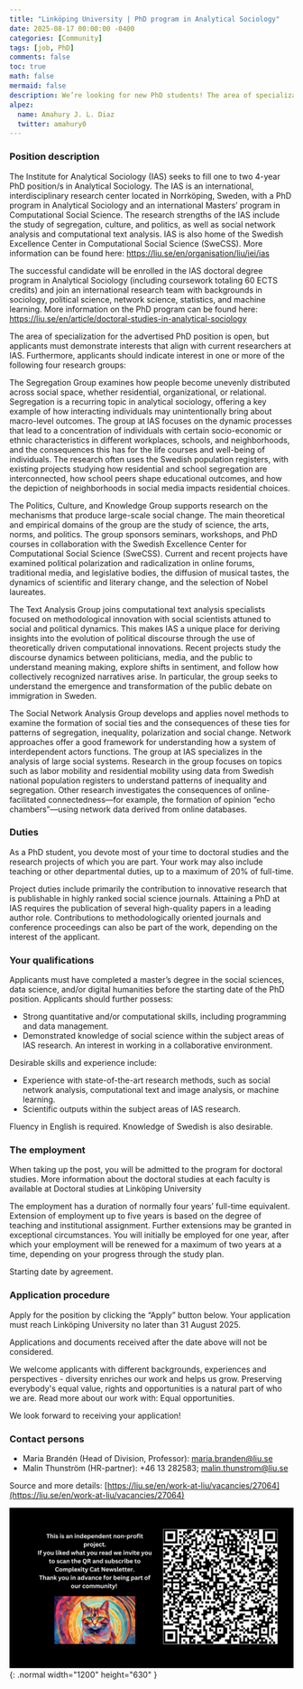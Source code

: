 ```yaml
---
title: "Linköping University | PhD program in Analytical Sociology"
date: 2025-08-17 00:00:00 -0400
categories: [Community]
tags: [job, PhD]
comments: false
toc: true
math: false
mermaid: false
description: We’re looking for new PhD students! The area of specialization is open, but successful applicants should demonstrate a clear interest in themes that align with ongoing research at The Institute for Analytical Sociology, Linköping University.
alpez:
  name: Amahury J. L. Diaz
  twitter: amahury0
---
```

### Position description
The Institute for Analytical Sociology (IAS) seeks to fill one to two 4-year PhD position/s in Analytical Sociology. The IAS is an international, interdisciplinary research center located in Norrköping, Sweden, with a PhD program in Analytical Sociology and an international Masters’ program in Computational Social Science.  The research strengths of the IAS include the study of segregation, culture, and politics, as well as social network analysis and computational text analysis. IAS is also home of the Swedish Excellence Center in Computational Social Science (SweCSS). More information can be found here: https://liu.se/en/organisation/liu/iei/ias

The successful candidate will be enrolled in the IAS doctoral degree program in Analytical Sociology (including coursework totaling 60 ECTS credits) and join an international research team with backgrounds in sociology, political science, network science, statistics, and machine learning. More information on the PhD program can be found here: https://liu.se/en/article/doctoral-studies-in-analytical-sociology

The area of specialization for the advertised PhD position is open, but applicants must demonstrate interests that align with current researchers at IAS.  Furthermore, applicants should indicate interest in one or more of the following four research groups:

The Segregation Group examines how people become unevenly distributed across social space, whether residential, organizational, or relational. Segregation is a recurring topic in analytical sociology, offering a key example of how interacting individuals may unintentionally bring about macro-level outcomes. The group at IAS focuses on the dynamic processes that lead to a concentration of individuals with certain socio-economic or ethnic characteristics in different workplaces, schools, and neighborhoods, and the consequences this has for the life courses and well-being of individuals. The research often uses the Swedish population registers, with existing projects studying how residential and school segregation are interconnected, how school peers shape educational outcomes, and how the depiction of neighborhoods in social media impacts residential choices.

The Politics, Culture, and Knowledge Group supports research on the mechanisms that produce large-scale social change. The main theoretical and empirical domains of the group are the study of science, the arts, norms, and politics. The group sponsors seminars, workshops, and PhD courses in collaboration with the Swedish Excellence Center for Computational Social Science (SweCSS).  Current and recent projects have examined political polarization and radicalization in online forums, traditional media, and legislative bodies, the diffusion of musical tastes, the dynamics of scientific and literary change, and the selection of Nobel laureates.

The Text Analysis Group joins computational text analysis specialists focused on methodological innovation with social scientists attuned to social and political dynamics. This makes IAS a unique place for deriving insights into the evolution of political discourse through the use of theoretically driven computational innovations.  Recent projects study the discourse dynamics between politicians, media, and the public to understand meaning making, explore shifts in sentiment, and follow how collectively recognized narratives arise. In particular, the group seeks to understand the emergence and transformation of the public debate on immigration in Sweden.

The Social Network Analysis Group develops and applies novel methods to examine the formation of social ties and the consequences of these ties for patterns of segregation, inequality, polarization and social change.  Network approaches offer a good framework for understanding how a system of interdependent actors functions. The group at IAS specializes in the analysis of large social systems. Research in the group focuses on topics such as labor mobility and residential mobility using data from Swedish national population registers to understand patterns of inequality and segregation. Other research investigates the consequences of online-facilitated connectedness—for example, the formation of opinion “echo chambers”—using network data derived from online databases.

### Duties
As a PhD student, you devote most of your time to doctoral studies and the research projects of which you are part. Your work may also include teaching or other departmental duties, up to a maximum of 20% of full-time.

Project duties include primarily the contribution to innovative research that is publishable in highly ranked social science journals. Attaining a PhD at IAS requires the publication of several high-quality papers in a leading author role. Contributions to methodologically oriented journals and conference proceedings can also be part of the work, depending on the interest of the applicant.

### Your qualifications
Applicants must have completed a master’s degree in the social sciences, data science, and/or digital humanities before the starting date of the PhD position. Applicants should further possess:
- Strong quantitative and/or computational skills, including programming and data management.
- Demonstrated knowledge of social science within the subject areas of IAS research. An interest in working in a collaborative environment. 

Desirable skills and experience include:
- Experience with state-of-the-art research methods, such as social network analysis, computational text and image analysis, or machine learning.
- Scientific outputs within the subject areas of IAS research.

Fluency in English is required. Knowledge of Swedish is also desirable. 

### The employment
When taking up the post, you will be admitted to the program for doctoral studies. More information about the doctoral studies at each faculty is available at Doctoral studies at Linköping University

The employment has a duration of normally four years’ full-time equivalent. Extension of employment up to five years is based on the degree of teaching and institutional assignment. Further extensions may be granted in exceptional circumstances. You will initially be employed for one year, after which your employment will be renewed for a maximum of two years at a time, depending on your progress through the study plan. 

Starting date by agreement. 

### Application procedure
Apply for the position by clicking the “Apply” button below. Your application must reach Linköping University no later than 31 August 2025. 

Applications and documents received after the date above will not be considered.

We welcome applicants with different backgrounds, experiences and perspectives - diversity enriches our work and helps us grow. Preserving everybody's equal value, rights and opportunities is a natural part of who we are. Read more about our work with: Equal opportunities.

We look forward to receiving your application!

### Contact persons
- Maria Brandén (Head of Division, Professor): maria.branden@liu.se
- Malin Thunström (HR-partner): +46 13 282583; malin.thunstrom@liu.se

Source and more details: [https://liu.se/en/work-at-liu/vacancies/27064](https://liu.se/en/work-at-liu/vacancies/27064)

![Desktop View](/assets/img/fix/complexity-cat-newsletter.png){: .normal width="1200" height="630" }
